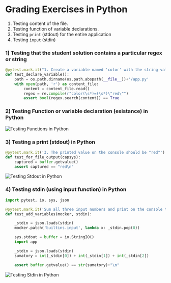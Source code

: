 # Grading Exercises in Python

1. Testing content of the file.
2. Testing function of variable declarations.
3. Testing `print` (stdout) for the entire application
4. Testing `input` (stdin)

### 1) Testing that the student solution contains a particular regex or string
```py
@pytest.mark.it("1. Create a variable named 'color' with the string value red")
def test_declare_variable():
    path = os.path.dirname(os.path.abspath(__file__))+'/app.py'
    with open(path, 'r') as content_file:
        content = content_file.read()
        regex = re.compile(r"color(\s*)=(\s*)\"red\"")
        assert bool(regex.search(content)) == True
```

### 2) Testing Function or variable declaration (existance) in Python
![Testing Functions in Python](https://ucarecdn.com/ab3f9bbd-beff-492e-ad37-3be3fba18cfe/testingfunctionspythonbreathecodecli.jpg)

### 3) Testing a print (stdout) in Python
```py
@pytest.mark.it('3. The printed value on the console should be "red"')
def test_for_file_output(capsys):
    captured = buffer.getvalue()
    assert captured == "red\n"
```
![Testing Stdout in Python](https://ucarecdn.com/c95e4deb-0e57-4aa3-8f89-486b4f1eb1cc/testingstdoutpythonbreathecodecli.jpg)

### 4) Testing stdin (using input function) in Python

```py
import pytest, io, sys, json

@pytest.mark.it('Sum all three input numbers and print on the console the result')
def test_add_variables(mocker, stdin):

    _stdin = json.loads(stdin)
    mocker.patch('builtins.input', lambda x: _stdin.pop(0))

    sys.stdout = buffer = io.StringIO()
    import app

    _stdin = json.loads(stdin)
    sumatory = int(_stdin[0]) + int(_stdin[1]) + int(_stdin[2])

    assert buffer.getvalue() == str(sumatory)+"\n"
```

![Testing Stdin in Python](https://ucarecdn.com/eb33c3dd-3bda-4aeb-83be-b61cfd82ffae/testingstdinpythonbreathecodecli.jpg)
